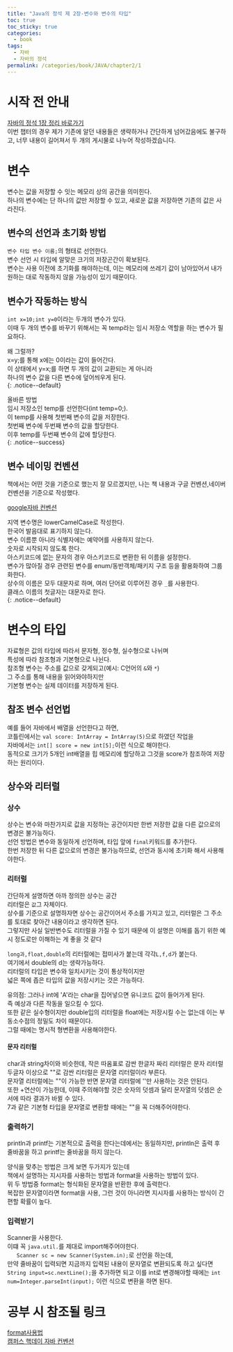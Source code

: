 ```yaml
---
title: "Java의 정석 제 2장-변수와 변수의 타입"
toc: true
toc_sticky: true
categories:
  - book
tags:
  - 자바
  - 자바의 정석
permalink: /categories/book/JAVA/chapter2/1
---
```

# 시작 전 안내
[자바의 정석 1장 정리 바로가기](https://park-yina.github.io/categories/book/JAVA/chapter1)<br>
이번 챕터의 경우 제가 기존에 알던 내용들은 생략하거나 간단하게 넘어갔음에도 불구하고, 너무 내용이 길어져서 두 개의 게시물로 나누어 작성하겠습니다.<br>

# 변수
변수는 값을 저장할 수 잇는 메모리 상의 공간을 의미힌다.<br>
하나의 변수에는 단 하나의 값만 저장할 수 있고, 새로운 값을 저장하면 기존의 값은 사라진다.<br>
## 변수의 선언과 초기화 방법
`변수 타입 변수 이름;`의 형태로 선언한다.<br>
변수 선언 시 타입에 알맞은 크기의 저장곤간이 확보된다.<br>
변수는 사용 이전에 초기화를 해야하는데, 이는 메모리에 쓰레기 값이 남아있어서 내가 원하는 대로 작동하지 않을 가능성이 있기 때문이다.<br>
## 변수가 작동하는 방식
`int x=10;int y=0`이라는 두개의 변수가 있다.<br>
이때 두 개의 변수를 바꾸기 위해서는 꼭 temp라는 임시 저장소 역할을 하는 변수가 필요하다.<br>

왜 그럴까?<br>
x=y;를 통해 x에는 0이라는 값이 들어간다.<br>
이 상태에서 y=x;를 하면 두 개의 값이 교환되는 게 아니라<br>
하나의 변수 값을 다른 변수에 덮어씌우게 된다.<br>
{: .notice--default}

올바른 방법<br>
임시 저장소인 temp를 선언한다(int temp=0;).<br>
이 temp를 사용해 첫번째 변수의 값을 저장한다.<br>
첫번째 변수에 두번째 변수의 값을 할당한다.<br>
이후 temp를 두번째 변수의 값에 할당한다.<br>
{: .notice--success}
## 변수 네이밍 컨벤션
책에서는 어떤 것을 기준으로 했는지 잘 모르겠지만, 나는 책 내용과 구글 컨벤션,네이버 컨벤션을 기준으로 작성했다.<br>

[google자바 컨벤션](https://google.github.io/styleguide/javaguide.htm)<br>

지역 변수명은 lowerCamelCase로 작성한다.<br>
한국어 발음대로 표기하지 않는다.<br>
변수 이름뿐 아니라 식별자에는 예약어를 사용하지 않는다.<br>
숫자로 시작되지 않도록 한다.<br>
아스키코드에 없는 문자의 경우 아스키코드로 변환한 뒤 이름을 설정한다.<br>
변수가 많아질 경우 관련된 변수를 enum/동반객체/패키지 구조 등을 활용화하여 그룹화한다.<br>
상수의 이름은 모두 대문자로 하며, 여러 단어로 이루어진 경우 `_`를 사용한다.<br>
클래스 이름의 첫글자는 대문자로 한다.<br>
{: .notice--default}

# 변수의 타입
자료형은 값의 타입에 따라서 문자형, 정수형, 실수형으로 나뉘며<br>
특성에 따라 참조형과 기본형으로 나뉜다.<br>
참조형 변수는 주소를 값으로 갖게되고(예시: C언어의 `&`와 `*`)<br>그 주소를 통해 내용을 읽어와야하지만<br>
기본형 변수는 실제 데이터를 저장하게 된다.<br>

## 참조 변수 선언법
예를 들어 자바에서 배열을 선언한다고 하면,<br>
코틀린에서는 `val score: IntArray = IntArray(5)`으로 하였던 작업을<br>
자바에서는 `int[] score = new int[5];`이런 식으로 해야한다.<br>
동적으로 크기가 5개인 int배열을 힙 메모리에 할당하고 그것을 score가 참조하여 저장하는 원리이다.<br>

## 상수와 리터럴
### 상수
상수는 변수와 마찬가지로 값을 지정하는 공간이지만 한번 저장한 값을 다른 값으로의 변경은 불가능하다.<br>
선언 방법은 변수와 동일하게 선언하며, 타입 앞에  `final`키워드를 추가한다.<br>
한번 저장한 뒤 다른 값으로의 변경은 불가능하므로, 선언과 동시에 초기화 해서 사용해야한다.<br>
### 리터럴
간단하게 설명하면 아까 정의한 상수는 공간<br>리터럴은 `값`그 자체이다.<br>
상수를 기준으로 설명하자면 상수는 공간이어서 주소를 가지고 있고, 리터럴은 그 주소를 토대로 찾아간 내용이라고 생각하면 된다.<br>
그렇지만 사실 일반변수도 리터럴을 가질 수 있기 때문에 이 설명은 이해를 돕기 위한 예시 정도로만 이해하는 게 좋을 것 같다<br>

`long과,float,double`의 리터럴에는 접미사가 붙는데 각각`L,f,d`가 붙는다.<br>
여기에서 double의 d는 생략가능하다.<br>
리터럴의 타입은 변수와 일치시키는 것이 통상적이지만<br>
넓은 쪽에 좁은 타입의 값을 저장시키는 것은 가능하다.<br>

유의점: 그러나 int에 'A'라는 char을 집어넣으면 유니코드 값이 들어가게 된다.<br> 즉 예상과 다른 작동을 일으킬 수 있다.<br>
또한 같은 실수형이지만 double입의 리터럴을 float에는 저장시킬 수는 없는데 이는 부동소수점의 정밀도 차이 때문이다.<br>
그럴 때에는 명시적 형변환을 사용해야한다.<br>
#### 문자 리터럴
char과 string차이와 비슷한데, 작은 따옴표로 감싼 한글자 짜리 리터럴은 문자 리터럴<br>
두글자 이상으로 ""로 감싼 리터럴은 문자열 리터럴이라 부른다.<br>
문자열 리터럴에는 ""이 가능한 반면 문자열 리터럴에 ''만 사용하는 것은 안된다.<br>
또한 +연산이 가능한데, 이때 주의해야할 것은 숫자의 덧셈과 달리 문자열의 덧셈은 순서에 따라 결과가 바뀔 수 있다.<br>
7과 같은 기본형 타입을 문자열로 변환할 때에는 ""을 꼭 더해주어야한다.<br>
### 출력하기
println과 printf는 기본적으로 출력을 한다는데에서는 동일하지만, println은 출력 후 줄바꿈을 하고 printf는 줄바꿈을 하지 않는다.<br>

양식을 맞추는 방법은 크게 보면 두가지가 있는데<br>
책에서 설명하는 지시자를 사용하는 방법과 format을 사용하는 방법이 있다.<br>
위 두 방법중 format는 형식화된 문자열을 반환한 후에 출력한다.<br>
복잡한 문자열이라면 format을 사용, 그런 것이 아니라면 지시자를 사용하는 방식이 간편할 확률이 높다.<br>
### 입력받기
Scanner을 사용한다.<br>
이떄 꼭 `java.util.`를 제대로 import해주어야한다.<br>
`	Scanner sc = new Scanner(System.in);`로 선언을 하는데,<br>
만약 줄바꿈이 입력되면 지금까지 입력된 내용이 문자열로 변환되도록 하고 싶다면<br>
`String input=sc.nextLine();`을 추가하면 되고 이를 int로 변경해야할 때에는
`int num=Integer.parseInt(input);` 이런 식으로 변환을 하면 된다.<br>
# 공부 시 참조될 링크
[format사용법](https://velog.io/@yu-jin-song/JAVA-%EB%AC%B8%EC%9E%90%EC%97%B4-%ED%98%95%EC%8B%9D-%EC%A7%80%EC%A0%95)<br>
[캠퍼스 핵데이 자바 컨벤션](https://naver.github.io/hackday-conventions-java/)<br>